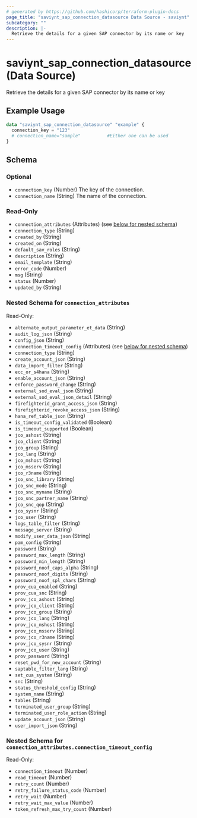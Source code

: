 ```yaml
---
# generated by https://github.com/hashicorp/terraform-plugin-docs
page_title: "saviynt_sap_connection_datasource Data Source - saviynt"
subcategory: ""
description: |-
  Retrieve the details for a given SAP connector by its name or key
---
```


# saviynt_sap_connection_datasource (Data Source)

Retrieve the details for a given SAP connector by its name or key

## Example Usage

```terraform
data "saviynt_sap_connection_datasource" "example" {
  connection_key = "123"
  # connection_name="sample"          #Either one can be used
}
```

<!-- schema generated by tfplugindocs -->
## Schema

### Optional

- `connection_key` (Number) The key of the connection.
- `connection_name` (String) The name of the connection.

### Read-Only

- `connection_attributes` (Attributes) (see [below for nested schema](#nestedatt--connection_attributes))
- `connection_type` (String)
- `created_by` (String)
- `created_on` (String)
- `default_sav_roles` (String)
- `description` (String)
- `email_template` (String)
- `error_code` (Number)
- `msg` (String)
- `status` (Number)
- `updated_by` (String)

<a id="nestedatt--connection_attributes"></a>
### Nested Schema for `connection_attributes`

Read-Only:

- `alternate_output_parameter_et_data` (String)
- `audit_log_json` (String)
- `config_json` (String)
- `connection_timeout_config` (Attributes) (see [below for nested schema](#nestedatt--connection_attributes--connection_timeout_config))
- `connection_type` (String)
- `create_account_json` (String)
- `data_import_filter` (String)
- `ecc_or_s4hana` (String)
- `enable_account_json` (String)
- `enforce_password_change` (String)
- `external_sod_eval_json` (String)
- `external_sod_eval_json_detail` (String)
- `firefighterid_grant_access_json` (String)
- `firefighterid_revoke_access_json` (String)
- `hana_ref_table_json` (String)
- `is_timeout_config_validated` (Boolean)
- `is_timeout_supported` (Boolean)
- `jco_ashost` (String)
- `jco_client` (String)
- `jco_group` (String)
- `jco_lang` (String)
- `jco_mshost` (String)
- `jco_msserv` (String)
- `jco_r3name` (String)
- `jco_snc_library` (String)
- `jco_snc_mode` (String)
- `jco_snc_myname` (String)
- `jco_snc_partner_name` (String)
- `jco_snc_qop` (String)
- `jco_sysnr` (String)
- `jco_user` (String)
- `logs_table_filter` (String)
- `message_server` (String)
- `modify_user_data_json` (String)
- `pam_config` (String)
- `password` (String)
- `password_max_length` (String)
- `password_min_length` (String)
- `password_noof_caps_alpha` (String)
- `password_noof_digits` (String)
- `password_noof_spl_chars` (String)
- `prov_cua_enabled` (String)
- `prov_cua_snc` (String)
- `prov_jco_ashost` (String)
- `prov_jco_client` (String)
- `prov_jco_group` (String)
- `prov_jco_lang` (String)
- `prov_jco_mshost` (String)
- `prov_jco_msserv` (String)
- `prov_jco_r3name` (String)
- `prov_jco_sysnr` (String)
- `prov_jco_user` (String)
- `prov_password` (String)
- `reset_pwd_for_new_account` (String)
- `saptable_filter_lang` (String)
- `set_cua_system` (String)
- `snc` (String)
- `status_threshold_config` (String)
- `system_name` (String)
- `tables` (String)
- `terminated_user_group` (String)
- `terminated_user_role_action` (String)
- `update_account_json` (String)
- `user_import_json` (String)

<a id="nestedatt--connection_attributes--connection_timeout_config"></a>
### Nested Schema for `connection_attributes.connection_timeout_config`

Read-Only:

- `connection_timeout` (Number)
- `read_timeout` (Number)
- `retry_count` (Number)
- `retry_failure_status_code` (Number)
- `retry_wait` (Number)
- `retry_wait_max_value` (Number)
- `token_refresh_max_try_count` (Number)
